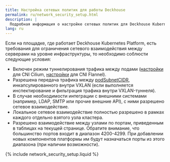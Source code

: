 ```yaml
---
title: Настройка сетевых политик для работы Deckhouse
permalink: ru/network_security_setup.html
description: |
  Подробная информация о настройке сетевых политик для Deckhouse Kubernetes Platform, в частно в средах с ограничениями на сетевое взаимодействие между узлами. Описывает необходимые условия для включения режимов туннелирования для трафика подов с использованием CNI Cilium и Flannel.
lang: ru
---
```


Если на площадке, где работает Deckhouse Kubernetes Platform, есть требования для ограничения сетевого взаимодействия между серверами на уровне инфраструктуры, то необходимо соблюсти следующие условия:

* Включен режим туннелирования трафика между подами ([настройки](modules/cni-cilium/configuration.html#parameters-tunnelmode) для CNI Cilium, [настройки](modules/cni-flannel/configuration.html#parameters-podnetworkmode) для CNI Flannel).
* Разрешена передача трафика между [podSubnetCIDR](installing/configuration.html#clusterconfiguration), инкапсулированного внутри VXLAN (если выполняется инспектирование и фильтрация трафика внутри VXLAN-туннеля).
* В случае необходимости интеграции с внешними системами (например, LDAP, SMTP или прочие внешние API), с ними разрешено сетевое взаимодействие.
* Локальное сетевое взаимодействие полностью разрешено в рамках каждого отдельно взятого узла кластера.
* Разрешено взаимодействие между узлами по портам, приведенным в таблицах на текущей странице. Обратите внимание, что большинство портов входит в диапазон 4200-4299. При добавлении новых компонентов платформы им будут назначаться порты из этого диапазона (при наличии возможности).

{% include network_security_setup.liquid %}
